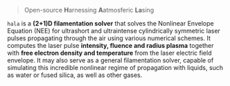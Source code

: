 > Open-source **H**arnessing **A**atmosferic **La**sing

`hala` is a **(2+1)D filamentation solver** that solves the Nonlinear Envelope Equation (NEE) for ultrashort and ultraintense cylindrically symmetric laser pulses propagating through the air using various numerical schemes. It computes the laser pulse **intensity, fluence and radius plasma** together with **free electron density and temperature** from the laser electric field envelope. It may also serve as a general filamentation solver, capable of simulating this incredible nonlinear regime of propagation with liquids, such as water or fused silica, as well as other gases.